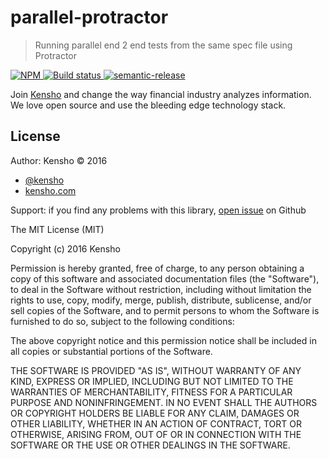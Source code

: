 # parallel-protractor

> Running parallel end 2 end tests from the same spec file using Protractor

[![NPM][parallel-protractor-icon] ][parallel-protractor-url]
[![Build status][parallel-protractor-ci-image] ][parallel-protractor-ci-url]
[![semantic-release][semantic-image] ][semantic-url]

Join [Kensho](https://kensho.com/#/careers) and change the way financial industry analyzes information.
We love open source and use the bleeding edge technology stack.

[parallel-protractor-icon]: https://nodei.co/npm/parallel-protractor.png?downloads=true
[parallel-protractor-url]: https://npmjs.org/package/parallel-protractor
[parallel-protractor-ci-image]: https://travis-ci.org/kensho/parallel-protractor.png?branch=master
[parallel-protractor-ci-url]: https://travis-ci.org/kensho/parallel-protractor
[semantic-image]: https://img.shields.io/badge/%20%20%F0%9F%93%A6%F0%9F%9A%80-semantic--release-e10079.svg
[semantic-url]: https://github.com/semantic-release/semantic-release

## License

Author: Kensho &copy; 2016

* [@kensho](https://twitter.com/kensho)
* [kensho.com](http://kensho.com)

Support: if you find any problems with this library,
[open issue](https://github.com/kensho/parallel-protractor/issues) on Github

The MIT License (MIT)

Copyright (c) 2016 Kensho

Permission is hereby granted, free of charge, to any person obtaining a copy of
this software and associated documentation files (the "Software"), to deal in
the Software without restriction, including without limitation the rights to
use, copy, modify, merge, publish, distribute, sublicense, and/or sell copies of
the Software, and to permit persons to whom the Software is furnished to do so,
subject to the following conditions:

The above copyright notice and this permission notice shall be included in all
copies or substantial portions of the Software.

THE SOFTWARE IS PROVIDED "AS IS", WITHOUT WARRANTY OF ANY KIND, EXPRESS OR
IMPLIED, INCLUDING BUT NOT LIMITED TO THE WARRANTIES OF MERCHANTABILITY, FITNESS
FOR A PARTICULAR PURPOSE AND NONINFRINGEMENT. IN NO EVENT SHALL THE AUTHORS OR
COPYRIGHT HOLDERS BE LIABLE FOR ANY CLAIM, DAMAGES OR OTHER LIABILITY, WHETHER
IN AN ACTION OF CONTRACT, TORT OR OTHERWISE, ARISING FROM, OUT OF OR IN
CONNECTION WITH THE SOFTWARE OR THE USE OR OTHER DEALINGS IN THE SOFTWARE.
